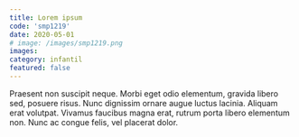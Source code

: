 ```yaml
---
title: Lorem ipsum
code: 'smp1219'
date: 2020-05-01
# image: /images/smp1219.png
images:
category: infantil
featured: false
---
```


Praesent non suscipit neque. Morbi eget odio elementum, gravida libero sed, posuere risus. Nunc dignissim ornare augue luctus lacinia. Aliquam erat volutpat. Vivamus faucibus magna erat, rutrum porta libero elementum non. Nunc ac congue felis, vel placerat dolor.
